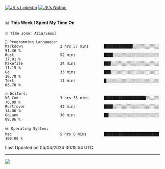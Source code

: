 
[![JS's LinkedIn](https://img.shields.io/badge/LinkedIn-blue?style=for-the-badge&logo=linkedin)](https://www.linkedin.com/in/jaeseung-lee-5a2a32139/) 
[![JS's Notion](https://img.shields.io/badge/Notion-black?style=for-the-badge&logo=notion)](https://bit.ly/ljswiki1) <br><br>
<!-- ![JS's GitHub stats](https://github-readme-stats-lemon-five.vercel.app/api?username=tkxkd0159&hide=contribs,prs,stars,issues&show_icons=true&theme=react&include_all_commits=true)   -->
<!-- ![Top Langs](https://github-readme-stats-lemon-five.vercel.app/api/top-langs/?username=tkxkd0159&layout=compact&hide=jupyter%20notebook,scss,html,css&langs_count=10)  -->


<!--START_SECTION:waka-->
📊 **This Week I Spent My Time On** 

```text
🕑︎ Time Zone: Asia/Seoul

💬 Programming Languages: 
Markdown                 2 hrs 37 mins       █████████████░░░░░░░░░░░░   51.36 % 
Rust                     52 mins             ████░░░░░░░░░░░░░░░░░░░░░   17.01 % 
Makefile                 34 mins             ███░░░░░░░░░░░░░░░░░░░░░░   11.15 % 
Go                       33 mins             ███░░░░░░░░░░░░░░░░░░░░░░   10.78 % 
Text                     11 mins             █░░░░░░░░░░░░░░░░░░░░░░░░   03.78 % 

🔥 Editors: 
VS Code                  3 hrs 53 mins       ███████████████████░░░░░░   76.09 % 
Rustrover                43 mins             ████░░░░░░░░░░░░░░░░░░░░░   14.06 % 
GoLand                   30 mins             ██░░░░░░░░░░░░░░░░░░░░░░░   09.86 % 

💻 Operating System: 
Mac                      5 hrs 6 mins        █████████████████████████   100.00 % 
```


 Last Updated on 05/04/2024 00:15:54 UTC
<!--END_SECTION:waka-->

---
<a href="https://github.com/tkxkd0159/books">
  <img align="center" src="https://github-readme-stats-lemon-five.vercel.app/api/pin/?username=tkxkd0159&repo=books&theme=react" />
</a>

<!---
- 🔭 I’m currently working on ...
- 🌱 I’m currently learning blockchain and distributed network
- 👯 I’m looking to collaborate on ...
- 🤔 I’m looking for help with ...
- 💬 Ask me about ...
- 📫 How to reach me: ...
- 😄 Pronouns: ...
- ⚡ Fun fact: ...
-->
